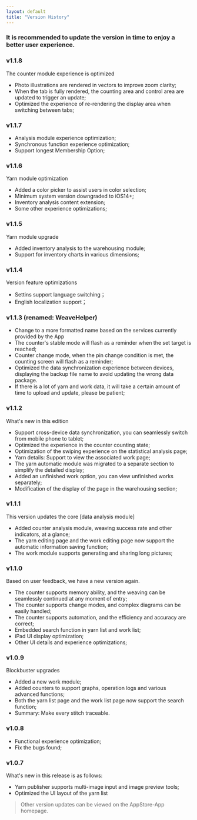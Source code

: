 ```yaml
---
layout: default
title: "Version History"
---
```


### It is recommended to update the version in time to enjoy a better user experience.

### v1.1.8
The counter module experience is optimized

- Photo illustrations are rendered in vectors to improve zoom clarity;
- When the tab is fully rendered, the counting area and control area are updated to trigger an update;
- Optimized the experience of re-rendering the display area when switching between tabs;

### v1.1.7
- Analysis module experience optimization;
- Synchronous function experience optimization;
- Support longest Membership Option;

### v1.1.6

Yarn module optimization
- Added a color picker to assist users in color selection;
- Minimum system version downgraded to iOS14+;
- Inventory analysis content extension;
- Some other experience optimizations;

### v1.1.5
Yarn module upgrade
- Added inventory analysis to the warehousing module;
- Support for inventory charts in various dimensions;


### v1.1.4

Version feature optimizations
- Settins support language switching；
- English localization support；

### v1.1.3 (renamed: WeaveHelper)
- Change to a more formatted name based on the services currently provided by the App
- The counter's stable mode will flash as a reminder when the set target is reached;
- Counter change mode, when the pin change condition is met, the counting screen will flash as a reminder;
- Optimized the data synchronization experience between devices, displaying the backup file name to avoid updating the wrong data package.
- If there is a lot of yarn and work data, it will take a certain amount of time to upload and update, please be patient;


### v1.1.2

What's new in this edition
- Support cross-device data synchronization, you can seamlessly switch from mobile phone to tablet;
- Optimized the experience in the counter counting state;
- Optimization of the swiping experience on the statistical analysis page;
- Yarn details: Support to view the associated work page;
- The yarn automatic module was migrated to a separate section to simplify the detailed display;
- Added an unfinished work option, you can view unfinished works separately;
- Modification of the display of the page in the warehousing section;

### v1.1.1

This version updates the core [data analysis module]
- Added counter analysis module, weaving success rate and other indicators, at a glance;
- The yarn editing page and the work editing page now support the automatic information saving function;
- The work module supports generating and sharing long pictures;

### v1.1.0

Based on user feedback, we have a new version again.
- The counter supports memory ability, and the weaving can be seamlessly continued at any moment of entry;
- The counter supports change modes, and complex diagrams can be easily handled;
- The counter supports automation, and the efficiency and accuracy are correct;
- Embedded search function in yarn list and work list;
- iPad UI display optimization;
- Other UI details and experience optimizations;

### v1.0.9

Blockbuster upgrades
- Added a new work module;
- Added counters to support graphs, operation logs and various advanced functions;
- Both the yarn list page and the work list page now support the search function;
- Summary: Make every stitch traceable.

### v1.0.8
- Functional experience optimization;
- Fix the bugs found;

### v1.0.7
What's new in this release is as follows:
- Yarn publisher supports multi-image input and image preview tools;
- Optimized the UI layout of the yarn list

> Other version updates can be viewed on the AppStore-App homepage.
